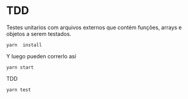 # TDD

Testes unitarios com arquivos externos que contém funções, arrays e objetos a serem testados.

```
yarn  install
```

Y luego pueden correrlo así

```
yarn start
```

TDD

```
yarn test
```

